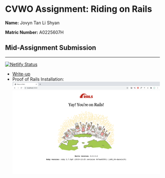 # CVWO Assignment: Riding on Rails

**Name:** Jovyn Tan Li Shyan

**Matric Number:** A0225607H

## Mid-Assignment Submission

---

[![Netlify Status](https://api.netlify.com/api/v1/badges/d620b3ac-0dcd-49a4-b4bf-002cf97fe87b/deploy-status)](https://app.netlify.com/sites/micro-manager/deploys)

- [Write-up](mid-assignment-submission/write-up.pdf)
- Proof of Rails Installation:
  ![screenshot of rails start-up](mid-assignment-submission/rails-installation-proof.png)

